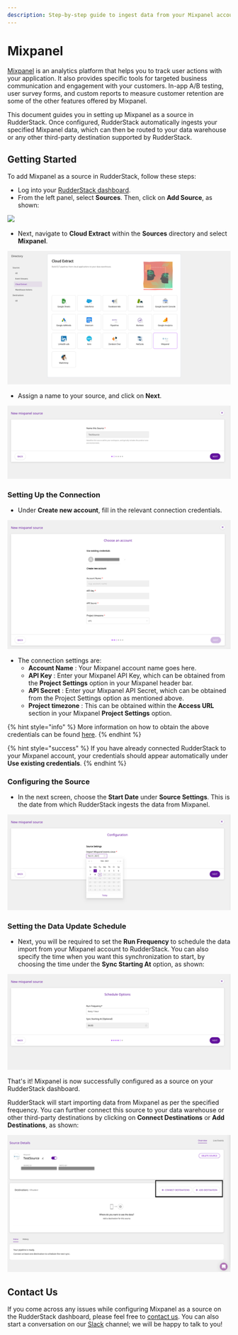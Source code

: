 ```yaml
---
description: Step-by-step guide to ingest data from your Mixpanel account into RudderStack.
---
```


# Mixpanel

[Mixpanel](https://mixpanel.com/) is an analytics platform that helps you to track user actions with your application. It also provides specific tools for targeted business communication and engagement with your customers. In-app A/B testing, user survey forms, and custom reports to measure customer retention are some of the other features offered by Mixpanel.

This document guides you in setting up Mixpanel as a source in RudderStack. Once configured, RudderStack automatically ingests your specified Mixpanel data, which can then be routed to your data warehouse or any other third-party destination supported by RudderStack.

## Getting Started

To add Mixpanel as a source in RudderStack, follow these steps:

* Log into your [RudderStack dashboard](https://app.rudderlabs.com/signup?type=freetrial).
* From the left panel, select **Sources**. Then, click on **Add Source**, as shown:

![](../.gitbook/assets/1%20%284%29%20%283%29%20%283%29%20%283%29%20%283%29%20%283%29%20%283%29%20%283%29%20%283%29%20%283%29%20%283%29%20%283%29%20%283%29%20%283%29%20%283%29%20%283%29%20%282%29%20%283%29.png)

* Next, navigate to **Cloud Extract** within the **Sources** directory and select **Mixpanel**.

![](../.gitbook/assets/2%20%2810%29.png)

* Assign a name to your source, and click on **Next**.

![](../.gitbook/assets/3%20%288%29.png)

### Setting Up the Connection

* Under **Create new account**, fill in the relevant connection credentials.

![](../.gitbook/assets/4%20%289%29.png)

* The connection settings are: 
  * **Account Name** : Your Mixpanel account name goes here.
  * **API Key** : Enter your Mixpanel API Key, which can be obtained from the **Project Settings** option in your Mixpanel header bar. 
  * **API Secret** : Enter your Mixpanel API Secret, which can be obtained from the Project Settings option as mentioned above.
  * **Project timezone** : This can be obtained within the **Access URL** section in your Mixpanel **Project Settings** option.

{% hint style="info" %}
More information on how to obtain the above credentials can be found [here](https://help.mixpanel.com/hc/en-us/articles/115004490503-Project-Settings).
{% endhint %}

{% hint style="success" %}
If you have already connected RudderStack to your Mixpanel account, your credentials should appear automatically under **Use existing credentials**.
{% endhint %}

### Configuring the Source

* In the next screen, choose the **Start Date** under **Source Settings**. This is the date from which RudderStack ingests the data from Mixpanel.

![](../.gitbook/assets/5%20%2810%29.png)

### Setting the Data Update Schedule

* Next, you will be required to set the **Run Frequency** to schedule the data import from your Mixpanel account to RudderStack. You can also specify the time when you want this synchronization to start, by choosing the time under the **Sync Starting At** option, as shown:

![](../.gitbook/assets/6%20%2810%29.png)

That's it! Mixpanel is now successfully configured as a source on your RudderStack dashboard. 

RudderStack will start importing data from Mixpanel as per the specified frequency. You can further connect this source to your data warehouse or other third-party destinations by clicking on **Connect Destinations** or **Add Destinations**, as shown:

![](../.gitbook/assets/7%20%286%29.png)

## Contact Us

If you come across any issues while configuring Mixpanel as a source on the RudderStack dashboard, please feel free to [contact us](mailto:%20docs@rudderstack.com). You can also start a conversation on our [Slack](https://resources.rudderstack.com/join-rudderstack-slack) channel; we will be happy to talk to you!

